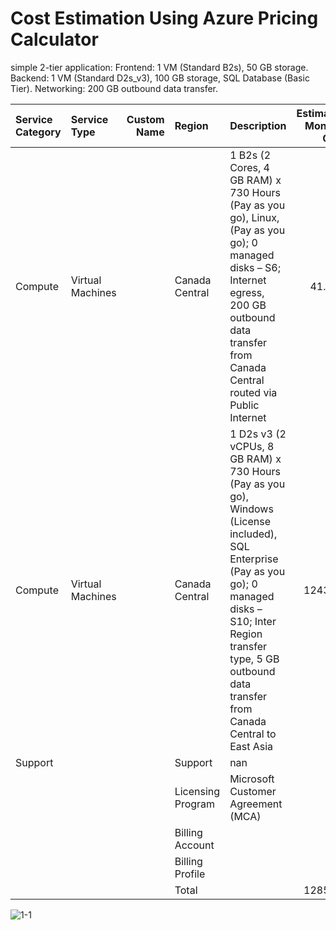 # Cost Estimation Using Azure Pricing Calculator

simple 2-tier application:
Frontend: 1 VM (Standard B2s), 50 GB storage.
Backend: 1 VM (Standard D2s_v3), 100 GB storage, SQL Database (Basic Tier).
Networking: 200 GB outbound data transfer.

| Service Category | Service Type     | Custom Name | Region            | Description                                                  | Estimated Monthly Cost | Estimated Upfront Cost |
| :--------------- | :--------------- | ----------: | :---------------- | :----------------------------------------------------------- | ---------------------: | ---------------------: |
| Compute          | Virtual Machines |             | Canada Central    | 1 B2s (2 Cores, 4 GB RAM) x 730 Hours (Pay as you go), Linux,  (Pay as you go); 0 managed disks – S6; Internet egress, 200 GB outbound data transfer from Canada Central routed via Public Internet |                 41.872 |                      0 |
| Compute          | Virtual Machines |             | Canada Central    | 1 D2s v3 (2 vCPUs, 8 GB RAM) x 730 Hours (Pay as you go), Windows (License included), SQL Enterprise (Pay as you go); 0 managed disks – S10; Inter Region transfer type, 5 GB outbound data transfer from Canada Central to East Asia |                1243.19 |                      0 |
| Support          |                  |             | Support           | nan                                                          |                      0 |                      0 |
|                  |                  |             | Licensing Program | Microsoft Customer Agreement (MCA)                           |                        |                        |
|                  |                  |             | Billing Account   |                                                              |                        |                        |
|                  |                  |             | Billing Profile   |                                                              |                        |                        |
|                  |                  |             | Total             |                                                              |                1285.06 |                      0 |

![1-1](/screenshots/1-1.png)
